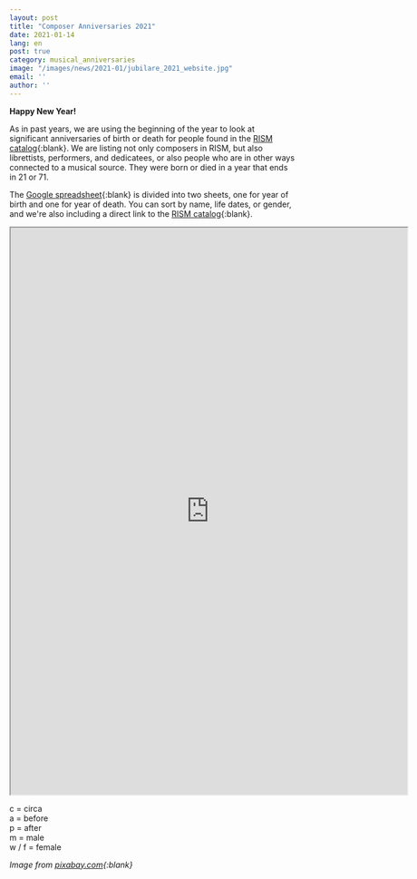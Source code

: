 ```yaml
---
layout: post
title: "Composer Anniversaries 2021"
date: 2021-01-14
lang: en
post: true
category: musical_anniversaries
image: "/images/news/2021-01/jubilare_2021_website.jpg" 
email: ''
author: ''
---
```


**Happy New Year!**

As in past years, we are using the beginning of the year to look at significant anniversaries of birth or death for people found in the [RISM catalog](https://opac.rism.info/index.php?id=4){:blank}. We are listing not only composers in RISM, but also librettists, performers, and dedicatees, or also people who are in other ways connected to a musical source. They were born or died in a year that ends in 21 or 71. 

The [Google spreadsheet](https://docs.google.com/spreadsheets/d/1E8w5AyN-PQvL6iO9nWS09wJDX9wohOEofgUI3OJkorw/edit?usp=sharing){:blank} is divided into two sheets, one for year of birth and one for year of death. You can sort by name, life dates, or gender, and we're also including a direct link to the [RISM catalog](https://opac.rism.info/index.php?id=4){:blank}.
 
<iframe src="https://docs.google.com/spreadsheets/d/e/2PACX-1vT4Hyovo7a9Cp8kHP5MCq_sSRZ2GzFklyWTmQcf3icrWdT_ftti_LUVLHG80662ADzqLBr61JLLHVk9/pubhtml?widget=true&amp;headers=false" width="700" height="1000"></iframe>
 
 
c = circa\
a = before\
p = after\
m = male\
w / f = female
 
_Image from [pixabay.com](https://pixabay.com/de/illustrations/ladebalken-2021-silvester-neujahr-5514282/){:blank}_
